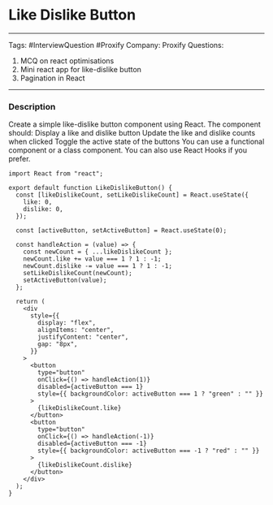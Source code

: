 # Like Dislike Button

---

Tags: #InterviewQuestion #Proxify
Company: Proxify
Questions:
1. MCQ on react optimisations
2. Mini react app for like-dislike button
3. Pagination in React

----

### Description

Create a simple like-dislike button component using React. The component should:
Display a like and dislike button
Update the like and dislike counts when clicked
Toggle the active state of the buttons
You can use a functional component or a class component. You can also use React Hooks if you prefer.


```tsx
import React from "react";

export default function LikeDislikeButton() {
  const [likeDislikeCount, setLikeDislikeCount] = React.useState({
    like: 0,
    dislike: 0,
  });

  const [activeButton, setActiveButton] = React.useState(0);

  const handleAction = (value) => {
    const newCount = { ...likeDislikeCount };
    newCount.like += value === 1 ? 1 : -1;
    newCount.dislike -= value === 1 ? 1 : -1;
    setLikeDislikeCount(newCount);
    setActiveButton(value);
  };

  return (
    <div
      style={{
        display: "flex",
        alignItems: "center",
        justifyContent: "center",
        gap: "8px",
      }}
    >
      <button
        type="button"
        onClick={() => handleAction(1)}
        disabled={activeButton === 1}
        style={{ backgroundColor: activeButton === 1 ? "green" : "" }}
      >
        {likeDislikeCount.like}
      </button>
      <button
        type="button"
        onClick={() => handleAction(-1)}
        disabled={activeButton === -1}
        style={{ backgroundColor: activeButton === -1 ? "red" : "" }}
      >
        {likeDislikeCount.dislike}
      </button>
    </div>
  );
}
```

